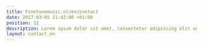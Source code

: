 ```yaml
---
title: Finetunemusic.nl/en/contact
date: 2017-03-05 11:42:00 +01:00
position: 12
description: Lorem ipsum dolor sit amet, consectetur adipiscing elit unde omnis.
layout: contact_en
---
```

